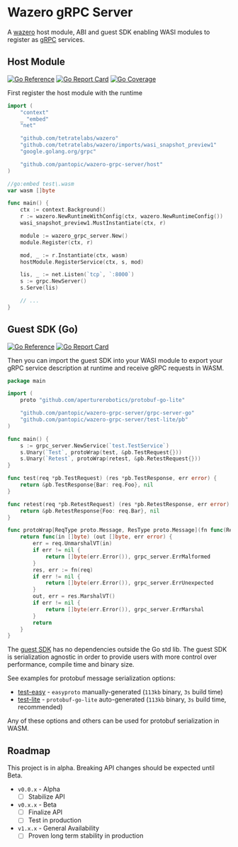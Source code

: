# Wazero gRPC Server

A [wazero](https://pkg.go.dev/github.com/tetratelabs/wazero) host module, ABI and guest SDK enabling WASI modules to register as [gRPC](https://grpc.io/) services.

## Host Module

[![Go Reference](https://godoc.org/github.com/pantopic/wazero-grpc-server/host?status.svg)](https://godoc.org/github.com/pantopic/wazero-grpc-server/host)
[![Go Report Card](https://goreportcard.com/badge/github.com/pantopic/wazero-grpc-server/host)](https://goreportcard.com/report/github.com/pantopic/wazero-grpc-server/host)
[![Go Coverage](https://github.com/pantopic/wazero-grpc-server/wiki/host/coverage.svg)](https://raw.githack.com/wiki/pantopic/wazero-grpc-server/host/coverage.html)

First register the host module with the runtime

```go
import (
	"context"
	_ "embed"
	"net"

	"github.com/tetratelabs/wazero"
	"github.com/tetratelabs/wazero/imports/wasi_snapshot_preview1"
	"google.golang.org/grpc"

	"github.com/pantopic/wazero-grpc-server/host"
)

//go:embed test\.wasm
var wasm []byte

func main() {
	ctx := context.Background()
	r := wazero.NewRuntimeWithConfig(ctx, wazero.NewRuntimeConfig())
	wasi_snapshot_preview1.MustInstantiate(ctx, r)

	module := wazero_grpc_server.New()
	module.Register(ctx, r)

	mod, _ := r.Instantiate(ctx, wasm)
	hostModule.RegisterService(ctx, s, mod)

	lis, _ := net.Listen(`tcp`, `:8000`)
	s := grpc.NewServer()
	s.Serve(lis)

	// ...
}
```

## Guest SDK (Go)

[![Go Reference](https://godoc.org/github.com/pantopic/wazero-grpc-server/grpc-server-go?status.svg)](https://godoc.org/github.com/pantopic/wazero-grpc-server/grpc-server-go)
[![Go Report Card](https://goreportcard.com/badge/github.com/pantopic/wazero-grpc-server/grpc-server-go)](https://goreportcard.com/report/github.com/pantopic/wazero-grpc-server/grpc-server-go)

Then you can import the guest SDK into your WASI module to export your gRPC service description at runtime and receive gRPC requests in WASM.

```go
package main

import (
	proto "github.com/aperturerobotics/protobuf-go-lite"

	"github.com/pantopic/wazero-grpc-server/grpc-server-go"
	"github.com/pantopic/wazero-grpc-server/test-lite/pb"
)

func main() {
	s := grpc_server.NewService(`test.TestService`)
	s.Unary(`Test`, protoWrap(test, &pb.TestRequest{}))
	s.Unary(`Retest`, protoWrap(retest, &pb.RetestRequest{}))
}

func test(req *pb.TestRequest) (res *pb.TestResponse, err error) {
	return &pb.TestResponse{Bar: req.Foo}, nil
}

func retest(req *pb.RetestRequest) (res *pb.RetestResponse, err error) {
	return &pb.RetestResponse{Foo: req.Bar}, nil
}

func protoWrap[ReqType proto.Message, ResType proto.Message](fn func(ReqType) (ResType, error), req ReqType) func([]byte) ([]byte, error) {
	return func(in []byte) (out []byte, err error) {
		err = req.UnmarshalVT(in)
		if err != nil {
			return []byte(err.Error()), grpc_server.ErrMalformed
		}
		res, err := fn(req)
		if err != nil {
			return []byte(err.Error()), grpc_server.ErrUnexpected
		}
		out, err = res.MarshalVT()
		if err != nil {
			return []byte(err.Error()), grpc_server.ErrMarshal
		}
		return
	}
}
```

The [guest SDK](https://pkg.go.dev/github.com/pantopic/wazero-grpc-server/grpc-server-go) has no dependencies outside the Go std lib.
The guest SDK is serialization agnostic in order to provide users with more control over performance, compile time and binary size.

See examples for protobuf message serialization options:

- [test-easy](/test-easy) - `easyproto` manually-generated (`113kb` binary, `3s` build time)
- [test-lite](/test-lite) - `protobuf-go-lite` auto-generated (`113kb` binary, `3s` build time, recommended)

Any of these options and others can be used for protobuf serialization in WASM.

## Roadmap

This project is in alpha. Breaking API changes should be expected until Beta.

- `v0.0.x` - Alpha
  - [ ] Stabilize API
- `v0.x.x` - Beta
  - [ ] Finalize API
  - [ ] Test in production
- `v1.x.x` - General Availability
  - [ ] Proven long term stability in production
